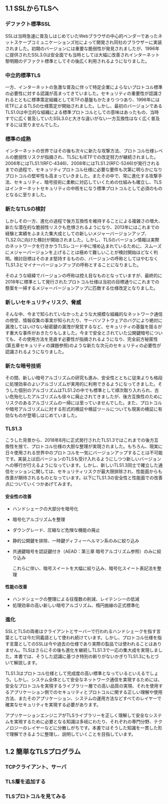## 1.1 SSLからTLSへ

### デファクト標準SSL
SSLは当時急速に普及しはじめていたWebブラウザの中心的ベンダーであったネットスケープコミュニケーションズ社によって開発され同社のブラウザーに実装されました。初期のバージョンには重要な脆弱性が発見されましたが、1996年に提供されたSSL3.0は安全面でも当時としては大幅に改善されインターネット黎明期のデファクト標準としてその後広く利用されるようになりました。

### 中立的標準TLS
一方、インターネットの急激な普及に伴って特定企業によらないプロトコル標準の必要性に対する認識が高まってきていました。セキュリティの重要性が認識されるとともに標準策定組織としてIETFの基盤もかたまりつつあり、1996年にはIETFによるTLSの仕様策定が開始されました。しかし、最初のバージョンであるTLS1.0は中立的な組織による標準プロトコルとしての意味はあったもの、当時すでに広く普及していたSSL3.0と大きな違いがない一方互換性はなく広く普及するには至りませんでした。

### 標準の成熟
インターネットの世界ではその後も次々に新たな攻撃方法、プロトコル仕様レベルの脆弱性リスクが指摘され、TLSにもIETFでの改定努力が継続されました。2006年にはTLS1.1(RFC-4346)、2008年にはTLS1.2(RFC-5246)が発行されるまでの過程で、セキュリティプロトコル仕様に必要な要件も次第に明らかになりプロトコルの堅牢性も高まっていきました。またその中で、常に進化する攻撃手法、セキュリティ、暗号技術に柔軟に対応していくための仕組みも確立し、TLSはインターネットセキュリティの中核をになう標準プロトコルとして必須のものとなるに至りました。

### 新たなTLSの検討
しかしその一方、進化の過程で後方互換性を維持することによる複雑さの増大、新たな潜在的な脆弱性リスクも危惧されるようになり、2013年にはこれまでの経験と実績をふまえた集大成としての新しいメジャーバージョンアップ、TLS2.0に向けた検討が開始されました。しかし、TLSのバージョン情報は実際のネットワークを行きかうTLSレコード中に埋め込まれているために、スムーズにメジャーバージョンを上げることは極めて難しいことが検討開始ほどなく判明。検討目標はそのまま堅持するものの、バージョンの呼称としてはやむなくTLS1.3とマイナーバージョンアップの呼称とすることになりました。

そのような経緯でバージョンの呼称は控え目なものとなっていますが、最終的に2018年に標準として発行されたプロトコル仕様は当初の目標通りにこれまでの懸案を一掃するメジャーバージョンアップに匹敵する仕様改定となりました。

### 新しいセキュリティリスク、脅威
そんな中、今まで知られていなかったような大規模な組織的なネットワーク通信の傍受、情報収集の事実が知られたり、サーバソフトウェアのバグにより絶対に漏洩してはいけない秘密鍵の漏洩が発覚するなど、セキュリティの基盤を揺るがす重大な事件がおきたりもしました。今まで安全とされていた公開鍵暗号についても、その使用方法を見直す必要性が指摘されるようになり、完全前方秘匿性(第五章セキュリティの課題参照)のような新たな次元のセキュリティの必要性が認識されるようになりました。

### 新たな暗号技術
その間、新しい暗号アルゴリズムの研究も進み、安全性とともに従来よりも格段に処理効率のよいアルゴリズムが実用的に利用できるようになってきました。そうした個別のアルゴリズムはTLS1.2の中でも標準として順次取り入れられ、古い危殆化したアルゴリズムも徐々に廃止されてきましたが、後方互換性のためにリスクのあるアルゴリズムの一掃には至っていませんでした。また、プロトコルや暗号アルゴリズムに対する形式的検証や検証ツールについても現実の検証に有効なものが登場しはじめていました。

### TLS1.3
こうした背景から、2018年8月に正式発行されたTLS1.3ではこれまでの後方互換性を捨て、プロトコル仕様の大胆な整理が実現されました。もちろん、現実に日々使用される世界中のプロトコルを一気にバージョンアップすることは不可能です。実装上は旧バージョンのTLSも受け入れるようにしつつ新しいバージョンへの移行が行えるようになっています。しかし、新しいTLS1.3同士で確立した通信セッションに関しては、セキュリティリスクが最大限排除され、性能面からも改善が期待されるものとなっています。以下にTLS1.3の安全性と性能面での改善点についていくつかあげてみます。

####  安全性の改善
- ハンドシェークの大部分を暗号化
- 暗号化アルゴリズムを整理
- ダウングレード、圧縮など危険な機能の廃止
- 静的公開鍵を排除、一時鍵ディフィーヘルマン系のみに絞り込み
- 共通鍵暗号を認証鍵付き（AEAD：第三章 暗号アルゴリズム参照）のみに絞り込み

    これらに伴い、暗号スイートを大幅に絞り込み、暗号化スイート表記法を整理


#### 性能の改善
-	ハンドシェークの整理による往復数の削減、レイテンシーの低減
-	処理効率の高い新しい暗号アルゴリズム、楕円曲線の正式標準化


### 進化
SSLとTLSの両者はクライアントとサーバーで行われるハンドシェークを指す言葉としては今だ同義語として使われ続けています。しかし、プロトコル仕様を指す言葉としてのSSLは今や過去の仕様であり実際の製品では使われることはありません。TLSはさらにその後も進化を継続しTLS1.3で一応の集大成を実現しました。本書では、そうした認識に基づき特別の断りがないかぎりTLS1.3にもとづいて解説します。

TLS1.3はプロトコル仕様として完成度の高い標準となっているといえるでしょう。しかし、システム全体として安全なネットワーク通信を実現するためには、安全なプロトコルを実現するライブラリー層での高い品質の実現、それを使用するアプリケーション側でのセキュリティとプロトコルに関する正しい理解や使用方法、またそのアプリケーション、システムの運用方法などすべてのレイヤーで確実なセキュリティを実現する必要があります。

アプリケーションエンジニアがTLSライブラリーを正しく理解して安全なシステムを実現するために必要となる知識は多岐にわたり、それぞれの専門分野、テクノロジーのレイヤーなどに分散しがちです。本書ではそうした知識を一貫した形で理解できるように整理し、説明していくことを目指しています。

## 1.2 簡単なTLSプログラム
### TCPクライアント、サーバ
### TLS層を追加する
### TLSプロトコルを見てみる
